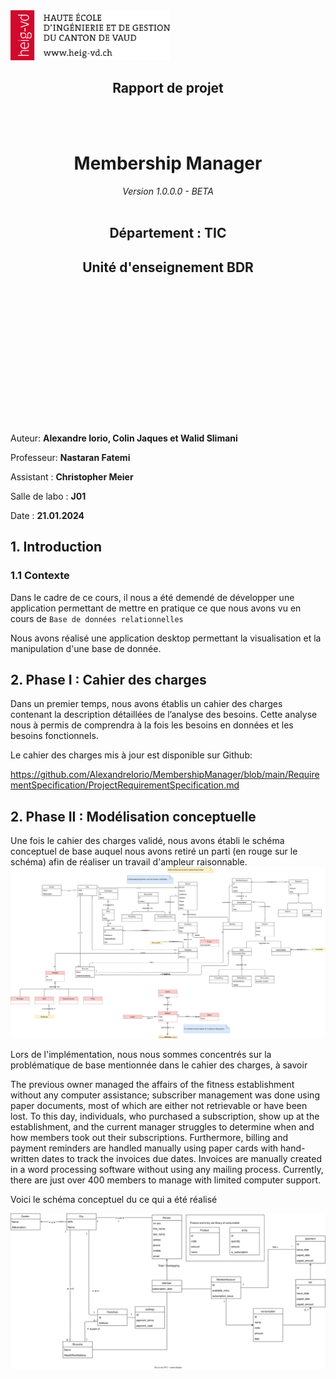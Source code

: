 

<img src="heig-vd.png" style="height:80px;">


## <center>Rapport de projet

</br>
</br>

# <center> Membership Manager
<center><i>Version 1.0.0.0 - BETA</i></center>

</br>

## <center>Département : TIC

## <center>Unité d'enseignement BDR

</br></br></br></br></br></br></br></br></br></br></br></br></br>

Auteur:     **Alexandre Iorio, Colin Jaques et Walid Slimani**

Professeur: **Nastaran Fatemi**

Assistant : **Christopher Meier**

Salle de labo : **J01**

Date : **21.01.2024**


## 1. Introduction

### 1.1 Contexte

Dans le cadre de ce cours, il nous a été demendé de développer une application permettant de mettre en pratique ce que nous avons vu en cours de `Base de données relationnelles`

Nous avons réalisé une application desktop permettant la visualisation et la manipulation d'une base de donnée.


## 2. Phase I : Cahier des charges

Dans un premier temps, nous avons établis un cahier des charges contenant la description détaillées de l’analyse des besoins. Cette analyse nous à permis de comprendra à la fois les besoins en données et les besoins fonctionnels.

Le cahier des charges mis à jour est disponible sur Github:

https://github.com/AlexandreIorio/MembershipManager/blob/main/RequirementSpecification/ProjectRequirementSpecification.md

## 2. Phase II : Modélisation conceptuelle

Une fois le cahier des charges validé, nous avons établi le schéma conceptuel de base auquel nous avons retiré un parti (en rouge sur le schéma) afin de réaliser un travail d'ampleur raisonnable.
<img src="../ConceptualModeling/MemberShipManager_ConceptualModelin_base.svg">

Lors de l'implémentation, nous nous sommes concentrés sur la problématique de base mentionnée dans le cahier des charges, à savoir

<quote>
The previous owner managed the affairs of the fitness establishment without any computer assistance; subscriber management was done using paper documents, most of which are either not retrievable or have been lost. To this day, individuals, who purchased a subscription, show up at the establishment, and the current manager struggles to determine when and how members took out their subscriptions. Furthermore, billing and payment reminders are handled manually using paper cards with hand-written dates to track the invoices due dates. Invoices are manually created in a word processing software without using any mailing process. Currently, there are just over 400 members to manage with limited computer support.
</quote>



Voici le schéma conceptuel du ce qui a été réalisé

<img src="../ConceptualModeling/MemberShipManager_ConceptualModelin_implemented.drawio.svg">





